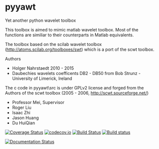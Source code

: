 # pyyawt
Yet another python wavelet toolbox


This toolbox is aimed to mimic matlab wavelet toolbox. Most of the functions are
similiar to their counterparts in Matlab equivalents. 

The toolbox based on the scilab wavelet toolbox (http://atoms.scilab.org/toolboxes/swt)
which is a port of the scwt toolbox. 

Authors
* Holger Nahrstaedt 2010 - 2015
* Daubechies wavelets coefficents DB2 - DB50  from Bob Strunz - University of Limerick, Ireland

The c code in pyyawt\src is under GPLv2 license and forged from the
Authors of the scwt toolbox (2005 - 2006, http://scwt.sourceforge.net/)
* Professor Mei, Supervisor
* Roger Liu 
* Isaac Zhi 
* Jason Huang
* Du HuiQian

[![Coverage Status](https://coveralls.io/repos/holgern/pyyawt/badge.svg?branch=master&service=github)](https://coveralls.io/github/holgern/pyyawt?branch=master)
[![codecov.io](https://codecov.io/github/holgern/pyyawt/coverage.svg?branch=master)](https://codecov.io/github/holgern/pyyawt?branch=master)
[![Build Status](https://travis-ci.org/holgern/pyyawt.svg?branch=master)](https://travis-ci.org/holgern/pyyawt)
[![Build status](https://ci.appveyor.com/api/projects/status/9adcecnd78sr7ape?svg=true)](https://ci.appveyor.com/project/HolgerNahrstaedt/pyyawt)

[![Documentation Status](https://readthedocs.org/projects/pyyawt/badge/?version=latest)](http://pyyawt.readthedocs.org/en/latest/?badge=latest)